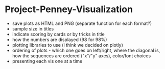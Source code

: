 # Project-Penney-Visualization

* save plots as HTML and PNG (separate function for each format?)
* sample size in titles
* indicate scoring by cards or by tricks in title
* how the numbers are displayed (98 for 98%)
* plotting libraries to use (i think we decided on plotly)
* ordering of plots - which one goes on left/right, where the diagonal is, how the sequences are ordered ("x"/"y" axes), color/font choices
* presenting each vis one at a time

